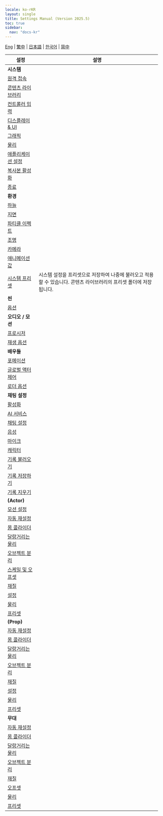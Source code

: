 ```yaml
---
locale: ko-rKR
layout: single
title: Settings Manual (Version 2025.5)
toc: true
sidebar:
  nav: "docs-kr"
---
```


[Eng](/dancexr/menu/2025.5/menu) | [繁中](/tw/dancexr/menu/2025.5/menu) | [日本語](/jp/dancexr/menu/2025.5/menu) | [한국어](/kr/dancexr/menu/2025.5/menu) | [简中](/zh/dancexr/menu/2025.5/menu)

| 설정 | 설명 |
| --- | --- |
| **시스템** |  |
| [원격 접속](system/remote_access) |  | 
| [콘텐츠 라이브러리](system/library) |  | 
| [컨트롤러 입력](system/input_settings) |  | 
| [디스플레이 & UI](system/screen) |  | 
| [그래픽](system/graphics) |  | 
| [물리](system/physics) |  | 
| [애플리케이션 설정](system/application_settings) |  | 
| [복사본 활성화](system/authenticate) |  | 
| [종료](system/exit) |  | 
| **환경** |  |
| [하늘](scene/sky) |  | 
| [지면](scene/ground) |  | 
| [파티클 이펙트](scene/particles) |  | 
| [조명](scene/lighting) |  | 
| [카메라](scene/cameras) |  | 
| [애니메이션 값](scene/auto_updates) |  | 
| [시스템 프리셋](scene/system_presets) | 시스템 설정을 프리셋으로 저장하여 나중에 불러오고 적용할 수 있습니다. 콘텐츠 라이브러리의 프리셋 폴더에 저장됩니다. | 
| **씬** |  |
| [옵션](stage/scene) |  | 
| **오디오 / 모션** |  |
| [프로시저](motion/procedural) |  | 
| [재생 옵션](motion/motion_loader) |  | 
| **배우들** |  |
| [포메이션](actors/formation) |  | 
| [글로벌 액터 제어](actors/global_actor_control) |  | 
| [로더 옵션](actors/loader_options) |  | 
| **채팅 설정** |  |
| [활성화](chat/enabled) |  | 
| [AI 서비스](chat/ai_service) |  | 
| [채팅 설정](chat/chat_settings) |  | 
| [음성](chat/voice) |  | 
| [마이크](chat/microphone) |  | 
| [캐릭터](chat/characters) |  | 
| [기록 불러오기](chat/load_history) |  | 
| [기록 저장하기](chat/save_history) |  | 
| [기록 지우기](chat/clear_history) |  | 
| **(Actor)** |  |
| [모션 설정](actor/actor_motion) |  | 
| [자동 재설정](actor/auto_reset) |  | 
| [몸 콜라이더](actor/body_colliders) |  | 
| [달랑거리는 물리](actor/cloth_physics) |  | 
| [오브젝트 분리](actor/detach_object) |  | 
| [스케일 및 오프셋](actor/scale_n_offset) |  | 
| [재질](actor/materials) |  | 
| [설정](actor/all_settings) |  | 
| [물리](actor/physics_settings) |  | 
| [프리셋](actor/actor_presets) |  | 
| **(Prop)** |  |
| [자동 재설정](prop/auto_reset) |  | 
| [몸 콜라이더](prop/body_colliders) |  | 
| [달랑거리는 물리](prop/cloth_physics) |  | 
| [오브젝트 분리](prop/detach_object) |  | 
| [재질](prop/materials) |  | 
| [설정](prop/settings) |  | 
| [물리](prop/model_physics) |  | 
| [프리셋](prop/actor_presets) |  | 
| **무대** |  |
| [자동 재설정](stage/auto_reset) |  | 
| [몸 콜라이더](stage/body_colliders) |  | 
| [달랑거리는 물리](stage/cloth_physics) |  | 
| [오브젝트 분리](stage/detach_object) |  | 
| [재질](stage/materials) |  | 
| [오프셋](stage/offset) |  | 
| [물리](stage/model_physics) |  | 
| [프리셋](stage/actor_presets) |  | 

